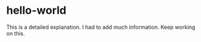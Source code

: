 # hello-world


This is a detailed explanation.
I had to add much information.
Keep working on this.
